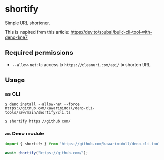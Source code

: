 # shortify

Simple URL shortener.

This is inspired from this article:
https://dev.to/soubai/build-cli-tool-with-deno-1me7

## Required permissions

- `--allow-net`: to access to `https://cleanuri.com/api/` to shorten URL.

## Usage

### as CLI

```
$ deno install --allow-net --force https://github.com/kawarimidoll/deno-cli-tools/raw/main/shortify/cli.ts

$ shortify https://github.com/
```

### as Deno module

```ts
import { shortify } from "https://github.com/kawarimidoll/deno-cli-tools/raw/main/shortify/mod.ts";

await shortify("https://github.com/");
```
